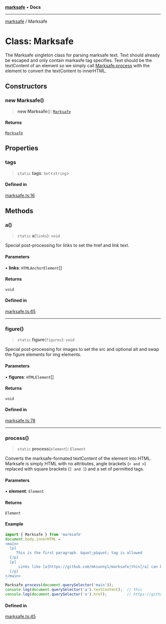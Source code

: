[**marksafe**](../README.md) • **Docs**

***

[marksafe](../globals.md) / Marksafe

# Class: Marksafe

The Marksafe singleton class for parsing marksafe text. Text should already be escaped 
and only contain markasfe tag specifies. Text should be the textContent of an 
element so we simply call [Marksafe.process](Marksafe.md#process) with the element to convert the 
textContent to innerHTML.

## Constructors

### new Marksafe()

> **new Marksafe**(): [`Marksafe`](Marksafe.md)

#### Returns

[`Marksafe`](Marksafe.md)

## Properties

### tags

> `static` **tags**: `Set`\<`string`\>

#### Defined in

[marksafe.ts:16](https://github.com/mksunny1/marksafe/blob/2f61835907eca2e5a815bd1c9cba30fd8cc000bf/marksafe.ts#L16)

## Methods

### a()

> `static` **a**(`links`): `void`

Special post-processing for links to set the href and link text.

#### Parameters

• **links**: `HTMLAnchorElement`[]

#### Returns

`void`

#### Defined in

[marksafe.ts:65](https://github.com/mksunny1/marksafe/blob/2f61835907eca2e5a815bd1c9cba30fd8cc000bf/marksafe.ts#L65)

***

### figure()

> `static` **figure**(`figures`): `void`

Special post-processing for images to set the src and optional alt 
and swap the figure elements for img elements.

#### Parameters

• **figures**: `HTMLElement`[]

#### Returns

`void`

#### Defined in

[marksafe.ts:78](https://github.com/mksunny1/marksafe/blob/2f61835907eca2e5a815bd1c9cba30fd8cc000bf/marksafe.ts#L78)

***

### process()

> `static` **process**(`element`): `Element`

Converts the marksafe-formated textContent of the element into HTML. Marksafe is 
simply HTML with no attributes, angle brackets (`< and >`) replaced with square brackets 
(`[ and ]`) and a set of permitted tags.

#### Parameters

• **element**: `Element`

#### Returns

`Element`

#### Example

```ts
import { Marksafe } from 'marksafe'
document.body.innerHTML = `
<main>
  [p]
     This is the first paragraph. &quot;p&quot; tag is allowed
  [/p]
  [p]
      Links like [a]https://github.com/mksunny1/marksafe|this[/a] can be present.
  [/p]
</main>
`
Marksafe.process(document.querySelector('main'));
console.log(document.querySelector('a').textContent);  // this
console.log(document.querySelector('a').href);         // https://github.com/mksunny1/marksafe
```

#### Defined in

[marksafe.ts:45](https://github.com/mksunny1/marksafe/blob/2f61835907eca2e5a815bd1c9cba30fd8cc000bf/marksafe.ts#L45)
